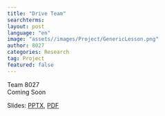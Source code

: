 ```yaml
---
title: "Drive Team"
searchterms:
layout: post
language: "en"
image: "assets//images/Project/GenericLesson.png"
author: 8027
categories: Research
tag: Project
featured: false
---
```

Team 8027<br>
Coming Soon

Slides:
 <a href="/translations/en-us/TeamManagement/.pptx">PPTX</a>,
 <a href="/translations/en-us/TeamManagement/.pdf">PDF</a>
